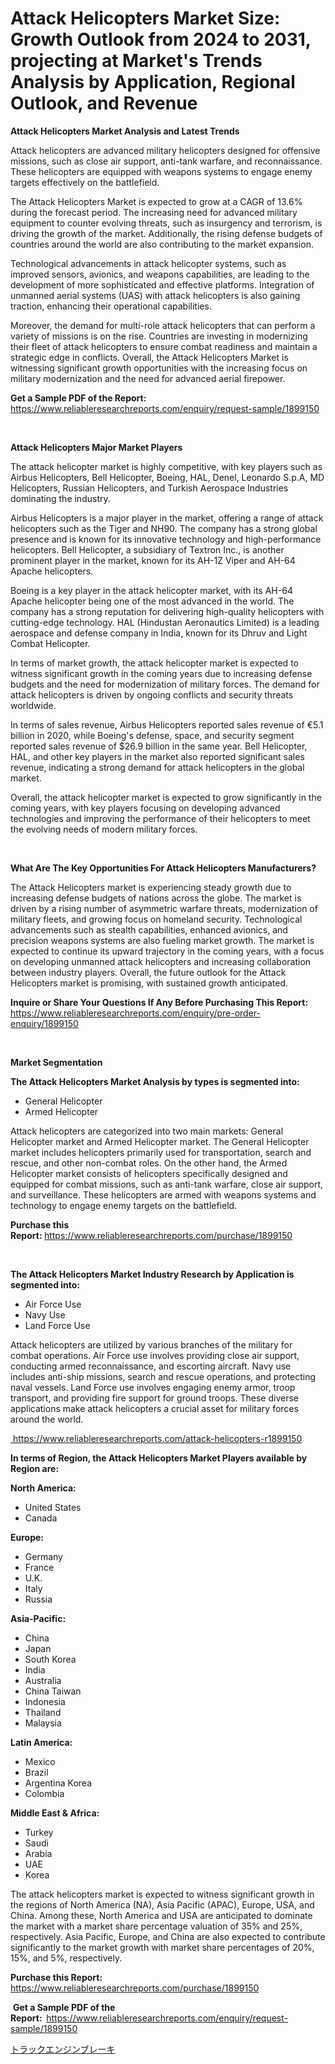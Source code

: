 <p><h1>Attack Helicopters Market Size: Growth Outlook from 2024 to 2031, projecting at Market's Trends Analysis by Application, Regional Outlook, and Revenue</h1></p><p><strong>Attack Helicopters Market Analysis and Latest Trends</strong></p>
<p><p>Attack helicopters are advanced military helicopters designed for offensive missions, such as close air support, anti-tank warfare, and reconnaissance. These helicopters are equipped with weapons systems to engage enemy targets effectively on the battlefield.</p><p>The Attack Helicopters Market is expected to grow at a CAGR of 13.6% during the forecast period. The increasing need for advanced military equipment to counter evolving threats, such as insurgency and terrorism, is driving the growth of the market. Additionally, the rising defense budgets of countries around the world are also contributing to the market expansion.</p><p>Technological advancements in attack helicopter systems, such as improved sensors, avionics, and weapons capabilities, are leading to the development of more sophisticated and effective platforms. Integration of unmanned aerial systems (UAS) with attack helicopters is also gaining traction, enhancing their operational capabilities.</p><p>Moreover, the demand for multi-role attack helicopters that can perform a variety of missions is on the rise. Countries are investing in modernizing their fleet of attack helicopters to ensure combat readiness and maintain a strategic edge in conflicts. Overall, the Attack Helicopters Market is witnessing significant growth opportunities with the increasing focus on military modernization and the need for advanced aerial firepower.</p></p>
<p><strong>Get a Sample PDF of the Report:&nbsp;</strong> <a href="https://www.reliableresearchreports.com/enquiry/request-sample/1899150">https://www.reliableresearchreports.com/enquiry/request-sample/1899150</a></p>
<p>&nbsp;</p>
<p><strong>Attack Helicopters Major Market Players</strong></p>
<p><p>The attack helicopter market is highly competitive, with key players such as Airbus Helicopters, Bell Helicopter, Boeing, HAL, Denel, Leonardo S.p.A, MD Helicopters, Russian Helicopters, and Turkish Aerospace Industries dominating the industry. </p><p>Airbus Helicopters is a major player in the market, offering a range of attack helicopters such as the Tiger and NH90. The company has a strong global presence and is known for its innovative technology and high-performance helicopters. Bell Helicopter, a subsidiary of Textron Inc., is another prominent player in the market, known for its AH-1Z Viper and AH-64 Apache helicopters. </p><p>Boeing is a key player in the attack helicopter market, with its AH-64 Apache helicopter being one of the most advanced in the world. The company has a strong reputation for delivering high-quality helicopters with cutting-edge technology. HAL (Hindustan Aeronautics Limited) is a leading aerospace and defense company in India, known for its Dhruv and Light Combat Helicopter. </p><p>In terms of market growth, the attack helicopter market is expected to witness significant growth in the coming years due to increasing defense budgets and the need for modernization of military forces. The demand for attack helicopters is driven by ongoing conflicts and security threats worldwide. </p><p>In terms of sales revenue, Airbus Helicopters reported sales revenue of €5.1 billion in 2020, while Boeing's defense, space, and security segment reported sales revenue of $26.9 billion in the same year. Bell Helicopter, HAL, and other key players in the market also reported significant sales revenue, indicating a strong demand for attack helicopters in the global market. </p><p>Overall, the attack helicopter market is expected to grow significantly in the coming years, with key players focusing on developing advanced technologies and improving the performance of their helicopters to meet the evolving needs of modern military forces.</p></p>
<p>&nbsp;</p>
<p><strong>What Are The Key Opportunities For Attack Helicopters Manufacturers?</strong></p>
<p><p>The Attack Helicopters market is experiencing steady growth due to increasing defense budgets of nations across the globe. The market is driven by a rising number of asymmetric warfare threats, modernization of military fleets, and growing focus on homeland security. Technological advancements such as stealth capabilities, enhanced avionics, and precision weapons systems are also fueling market growth. The market is expected to continue its upward trajectory in the coming years, with a focus on developing unmanned attack helicopters and increasing collaboration between industry players. Overall, the future outlook for the Attack Helicopters market is promising, with sustained growth anticipated.</p></p>
<p><strong>Inquire or Share Your Questions If Any Before Purchasing This Report:</strong> <a href="https://www.reliableresearchreports.com/enquiry/pre-order-enquiry/1899150">https://www.reliableresearchreports.com/enquiry/pre-order-enquiry/1899150</a></p>
<p>&nbsp;</p>
<p><strong>Market Segmentation</strong></p>
<p><strong>The Attack Helicopters Market Analysis by types is segmented into:</strong></p>
<p><ul><li>General Helicopter</li><li>Armed Helicopter</li></ul></p>
<p><p>Attack helicopters are categorized into two main markets: General Helicopter market and Armed Helicopter market. The General Helicopter market includes helicopters primarily used for transportation, search and rescue, and other non-combat roles. On the other hand, the Armed Helicopter market consists of helicopters specifically designed and equipped for combat missions, such as anti-tank warfare, close air support, and surveillance. These helicopters are armed with weapons systems and technology to engage enemy targets on the battlefield.</p></p>
<p><strong>Purchase this Report:&nbsp;</strong><a href="https://www.reliableresearchreports.com/purchase/1899150">https://www.reliableresearchreports.com/purchase/1899150</a></p>
<p>&nbsp;</p>
<p><strong>The Attack Helicopters Market Industry Research by Application is segmented into:</strong></p>
<p><ul><li>Air Force Use</li><li>Navy Use</li><li>Land Force Use</li></ul></p>
<p><p>Attack helicopters are utilized by various branches of the military for combat operations. Air Force use involves providing close air support, conducting armed reconnaissance, and escorting aircraft. Navy use includes anti-ship missions, search and rescue operations, and protecting naval vessels. Land Force use involves engaging enemy armor, troop transport, and providing fire support for ground troops. These diverse applications make attack helicopters a crucial asset for military forces around the world.</p></p>
<p><a href="https://www.reliableresearchreports.com/attack-helicopters-r1899150">&nbsp;https://www.reliableresearchreports.com/attack-helicopters-r1899150</a></p>
<p><strong>In terms of Region, the Attack Helicopters Market Players available by Region are:</strong></p>
<p>
    <p> <strong> North America: </strong>
        <ul>
            <li>United States</li>
            <li>Canada</li>
        </ul>
        </p> 
    <p> <strong> Europe: </strong>
        <ul>
            <li>Germany</li>
            <li>France</li>
            <li>U.K.</li>
            <li>Italy</li>
            <li>Russia</li>
        </ul>
        </p> 
    <p> <strong> Asia-Pacific: </strong>
        <ul>
            <li>China</li>
            <li>Japan</li>
            <li>South Korea</li>
            <li>India</li>
            <li>Australia</li>
            <li>China Taiwan</li>
            <li>Indonesia</li>
            <li>Thailand</li>
            <li>Malaysia</li>
        </ul>
        </p> 
    <p> <strong> Latin America: </strong>
        <ul>
            <li>Mexico</li>
            <li>Brazil</li>
            <li>Argentina Korea</li>
            <li>Colombia</li>
        </ul>
        </p> 
    <p> <strong> Middle East & Africa: </strong>
        <ul>
            <li>Turkey</li>
            <li>Saudi</li>
            <li>Arabia</li>
            <li>UAE</li>
            <li>Korea</li>
        </ul>
    </p>
    </p>
<p><p>The attack helicopters market is expected to witness significant growth in the regions of North America (NA), Asia Pacific (APAC), Europe, USA, and China. Among these, North America and USA are anticipated to dominate the market with a market share percentage valuation of 35% and 25%, respectively. Asia Pacific, Europe, and China are also expected to contribute significantly to the market growth with market share percentages of 20%, 15%, and 5%, respectively.</p></p>
<p><strong>Purchase this Report: </strong><a href="https://www.reliableresearchreports.com/purchase/1899150">https://www.reliableresearchreports.com/purchase/1899150</a></p>
<p>&nbsp;<strong>Get a Sample PDF of the Report:&nbsp;&nbsp;</strong><a href="https://www.reliableresearchreports.com/enquiry/request-sample/1899150">https://www.reliableresearchreports.com/enquiry/request-sample/1899150</a></p>
<p><strong></strong></p>
<p><p><a href="https://medium.com/@ebbkautzer/%E3%83%88%E3%83%A9%E3%83%83%E3%82%AF%E7%94%A8%E3%82%A8%E3%83%B3%E3%82%B8%E3%83%B3%E3%83%96%E3%83%AC%E3%83%BC%E3%82%AD%E5%B8%82%E5%A0%B4%E3%81%AE%E8%A6%8F%E6%A8%A1-%E5%B8%82%E5%A0%B4%E3%81%AE%E5%B1%95%E6%9C%9B%E3%81%A8%E5%B8%82%E5%A0%B4%E4%BA%88%E6%B8%AC-2024%E5%B9%B4%E3%81%8B%E3%82%892031%E5%B9%B4-b16b7000a2f8">トラックエンジンブレーキ</a></p></p>